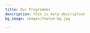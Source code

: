 ```yaml
---
title: Our Programmes
description: this is meta description
bg_image: images/featue-bg.jpg

---
```


